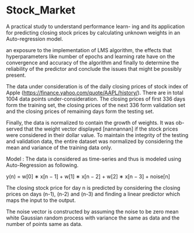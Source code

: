 # Stock_Market
A practical study to understand performance learn-
ing and its application for predicting closing stock prices by calculating unknown
weights in an Auto-regression model.

an exposure to the implementation of LMS algorithm,
the effects that hyperparameters like number of epochs and learning rate have
on the convergence and accuracy of the algorithm and finally to determine
the reliability of the predictor and conclude the issues that might be possibly
present.

The data under consideration is of the daily closing prices of stock index of
Apple (https://finance.yahoo.com/quote/AAPL/history/). There are in total 1004 data points under-consideration.
The closing prices of first 336 days form the training set, the closing prices of
the next 336 form validation set and the closing prices of remaining days form
the testing set.

Finally, the data is normalized to contain the growth of weights. It was ob-
served that the weight vector displayed [nannannan] if the stock prices were
considered in their dollar value. To maintain the integrity of the testing and
validation data, the entire dataset was normalized by considering the mean and
variance of the training data only.

Model : 
The data is considered as time-series and thus is modeled using Auto-Regression
as following.

y(n) = w[0] ∗ x[n − 1] + w[1] ∗ x[n − 2] + w[2] ∗ x[n − 3] + noise[n]

The closing stock price for day n is predicted by considering the closing
prices on days (n-1), (n-2) and (n-3) and finding a linear predictor which maps
the input to the output.

The noise vector is constructed by assuming the noise to be zero mean white
Gaussian random process with variance the same as data and the number of
points same as data.
